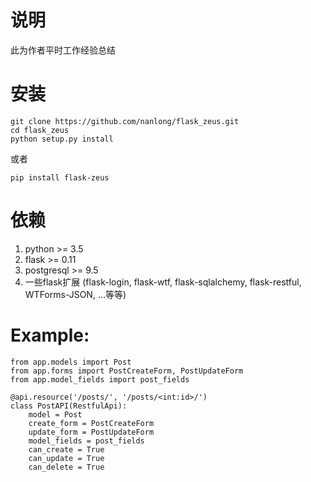 # 说明

此为作者平时工作经验总结


# 安装
    
    git clone https://github.com/nanlong/flask_zeus.git
    cd flask_zeus
    python setup.py install
            
    
或者
    
    pip install flask-zeus

# 依赖

1. python >= 3.5
2. flask >= 0.11
3. postgresql >= 9.5
4. 一些flask扩展 (flask-login, flask-wtf, flask-sqlalchemy, flask-restful, WTForms-JSON, ...等等)


# Example:

    from app.models import Post
    from app.forms import PostCreateForm, PostUpdateForm
    from app.model_fields import post_fields

    @api.resource('/posts/', '/posts/<int:id>/')
    class PostAPI(RestfulApi):
        model = Post
        create_form = PostCreateForm
        update_form = PostUpdateForm
        model_fields = post_fields
        can_create = True
        can_update = True
        can_delete = True
